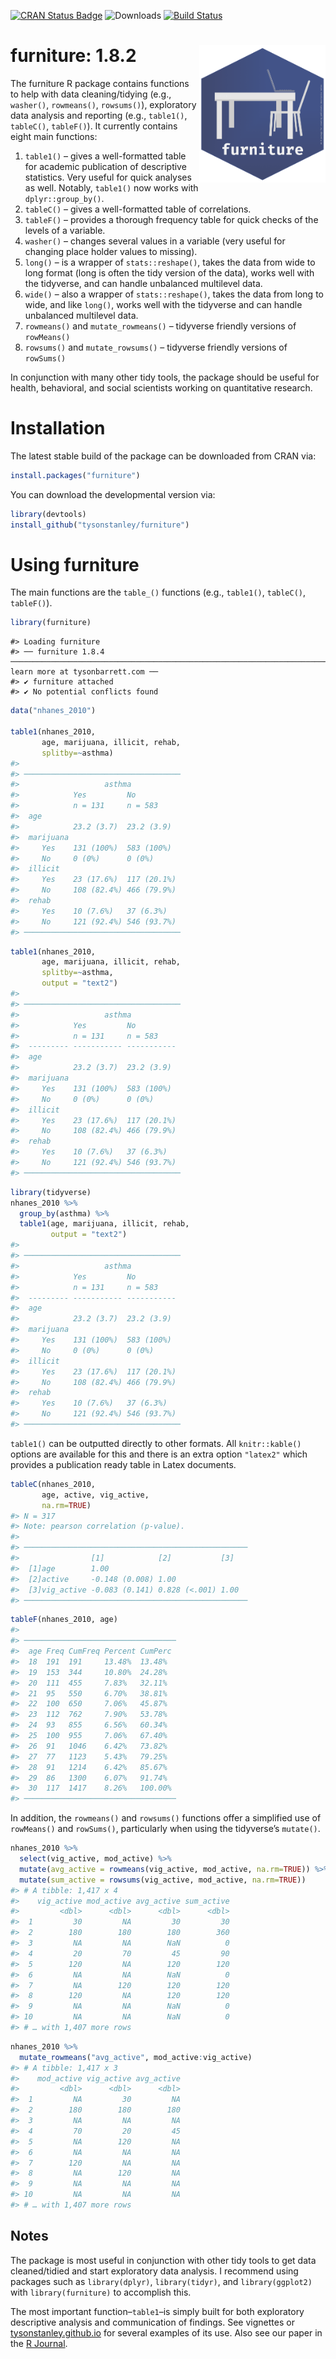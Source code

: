 
<!-- README.md is generated from README.Rmd. Please edit that file -->

[![CRAN Status
Badge](https://www.r-pkg.org/badges/version/furniture)](https://cran.r-project.org/package=furniture)
![Downloads](https://cranlogs.r-pkg.org/badges/grand-total/furniture)
[![Build
Status](https://travis-ci.org/TysonStanley/furniture.svg?branch=master)](https://travis-ci.org/TysonStanley/furniture)

# furniture: 1.8.2 <img src="man/figures/furniture_hex_v2_full.png" align="right" width="40%" height="40%" />

The furniture R package contains functions to help with data
cleaning/tidying (e.g., `washer()`, `rowmeans()`, `rowsums()`),
exploratory data analysis and reporting (e.g., `table1()`, `tableC()`,
`tableF()`). It currently contains eight main functions:

1.  `table1()` – gives a well-formatted table for academic publication
    of descriptive statistics. Very useful for quick analyses as well.
    Notably, `table1()` now works with `dplyr::group_by()`.
2.  `tableC()` – gives a well-formatted table of correlations.
3.  `tableF()` – provides a thorough frequency table for quick checks of
    the levels of a variable.
4.  `washer()` – changes several values in a variable (very useful for
    changing place holder values to missing).
5.  `long()` – is a wrapper of `stats::reshape()`, takes the data from
    wide to long format (long is often the tidy version of the data),
    works well with the tidyverse, and can handle unbalanced multilevel
    data.
6.  `wide()` – also a wrapper of `stats::reshape()`, takes the data from
    long to wide, and like `long()`, works well with the tidyverse and
    can handle unbalanced multilevel data.
7.  `rowmeans()` and `mutate_rowmeans()` – tidyverse friendly versions
    of `rowMeans()`
8.  `rowsums()` and `mutate_rowsums()` – tidyverse friendly versions of
    `rowSums()`

In conjunction with many other tidy tools, the package should be useful
for health, behavioral, and social scientists working on quantitative
research.

# Installation

The latest stable build of the package can be downloaded from CRAN via:

``` r
install.packages("furniture")
```

You can download the developmental version via:

``` r
library(devtools)
install_github("tysonstanley/furniture")
```

# Using furniture

The main functions are the `table_()` functions (e.g., `table1()`,
`tableC()`, `tableF()`).

``` r
library(furniture)
```

    #> Loading furniture
    #> ── furniture 1.8.4 ────────────────────────────────────────────────────────────────────────────────────────────────────────────────────────────────── learn more at tysonbarrett.com ──
    #> ✔ furniture attached
    #> ✔ No potential conflicts found

``` r
data("nhanes_2010")

table1(nhanes_2010,
       age, marijuana, illicit, rehab,
       splitby=~asthma)
#> 
#> ───────────────────────────────────
#>                   asthma 
#>            Yes         No         
#>            n = 131     n = 583    
#>  age                              
#>            23.2 (3.7)  23.2 (3.9) 
#>  marijuana                        
#>     Yes    131 (100%)  583 (100%) 
#>     No     0 (0%)      0 (0%)     
#>  illicit                          
#>     Yes    23 (17.6%)  117 (20.1%)
#>     No     108 (82.4%) 466 (79.9%)
#>  rehab                            
#>     Yes    10 (7.6%)   37 (6.3%)  
#>     No     121 (92.4%) 546 (93.7%)
#> ───────────────────────────────────
```

``` r
table1(nhanes_2010,
       age, marijuana, illicit, rehab,
       splitby=~asthma, 
       output = "text2")
#> 
#> ───────────────────────────────────
#>                   asthma 
#>            Yes         No         
#>            n = 131     n = 583    
#>  --------- ----------- -----------
#>  age                              
#>            23.2 (3.7)  23.2 (3.9) 
#>  marijuana                        
#>     Yes    131 (100%)  583 (100%) 
#>     No     0 (0%)      0 (0%)     
#>  illicit                          
#>     Yes    23 (17.6%)  117 (20.1%)
#>     No     108 (82.4%) 466 (79.9%)
#>  rehab                            
#>     Yes    10 (7.6%)   37 (6.3%)  
#>     No     121 (92.4%) 546 (93.7%)
#> ───────────────────────────────────
```

``` r
library(tidyverse)
nhanes_2010 %>%
  group_by(asthma) %>%
  table1(age, marijuana, illicit, rehab,
         output = "text2")
#> 
#> ───────────────────────────────────
#>                   asthma 
#>            Yes         No         
#>            n = 131     n = 583    
#>  --------- ----------- -----------
#>  age                              
#>            23.2 (3.7)  23.2 (3.9) 
#>  marijuana                        
#>     Yes    131 (100%)  583 (100%) 
#>     No     0 (0%)      0 (0%)     
#>  illicit                          
#>     Yes    23 (17.6%)  117 (20.1%)
#>     No     108 (82.4%) 466 (79.9%)
#>  rehab                            
#>     Yes    10 (7.6%)   37 (6.3%)  
#>     No     121 (92.4%) 546 (93.7%)
#> ───────────────────────────────────
```

`table1()` can be outputted directly to other formats. All
`knitr::kable()` options are available for this and there is an extra
option `"latex2"` which provides a publication ready table in Latex
documents.

``` r
tableC(nhanes_2010, 
       age, active, vig_active, 
       na.rm=TRUE)
#> N = 317
#> Note: pearson correlation (p-value).
#> 
#> ──────────────────────────────────────────────────
#>                [1]            [2]           [3]  
#>  [1]age        1.00                              
#>  [2]active     -0.148 (0.008) 1.00               
#>  [3]vig_active -0.083 (0.141) 0.828 (<.001) 1.00 
#> ──────────────────────────────────────────────────
```

``` r
tableF(nhanes_2010, age)
#> 
#> ──────────────────────────────────
#>  age Freq CumFreq Percent CumPerc
#>  18  191  191     13.48%  13.48% 
#>  19  153  344     10.80%  24.28% 
#>  20  111  455     7.83%   32.11% 
#>  21  95   550     6.70%   38.81% 
#>  22  100  650     7.06%   45.87% 
#>  23  112  762     7.90%   53.78% 
#>  24  93   855     6.56%   60.34% 
#>  25  100  955     7.06%   67.40% 
#>  26  91   1046    6.42%   73.82% 
#>  27  77   1123    5.43%   79.25% 
#>  28  91   1214    6.42%   85.67% 
#>  29  86   1300    6.07%   91.74% 
#>  30  117  1417    8.26%   100.00%
#> ──────────────────────────────────
```

In addition, the `rowmeans()` and `rowsums()` functions offer a
simplified use of `rowMeans()` and `rowSums()`, particularly when using
the tidyverse’s `mutate()`.

``` r
nhanes_2010 %>%
  select(vig_active, mod_active) %>%
  mutate(avg_active = rowmeans(vig_active, mod_active, na.rm=TRUE)) %>%
  mutate(sum_active = rowsums(vig_active, mod_active, na.rm=TRUE))
#> # A tibble: 1,417 x 4
#>    vig_active mod_active avg_active sum_active
#>         <dbl>      <dbl>      <dbl>      <dbl>
#>  1         30         NA         30         30
#>  2        180        180        180        360
#>  3         NA         NA        NaN          0
#>  4         20         70         45         90
#>  5        120         NA        120        120
#>  6         NA         NA        NaN          0
#>  7         NA        120        120        120
#>  8        120         NA        120        120
#>  9         NA         NA        NaN          0
#> 10         NA         NA        NaN          0
#> # … with 1,407 more rows
```

``` r
nhanes_2010 %>%
  mutate_rowmeans("avg_active", mod_active:vig_active)
#> # A tibble: 1,417 x 3
#>    mod_active vig_active avg_active
#>         <dbl>      <dbl>      <dbl>
#>  1         NA         30         NA
#>  2        180        180        180
#>  3         NA         NA         NA
#>  4         70         20         45
#>  5         NA        120         NA
#>  6         NA         NA         NA
#>  7        120         NA         NA
#>  8         NA        120         NA
#>  9         NA         NA         NA
#> 10         NA         NA         NA
#> # … with 1,407 more rows
```

## Notes

The package is most useful in conjunction with other tidy tools to get
data cleaned/tidied and start exploratory data analysis. I recommend
using packages such as `library(dplyr)`, `library(tidyr)`, and
`library(ggplot2)` with `library(furniture)` to accomplish this.

The most important function–`table1`–is simply built for both
exploratory descriptive analysis and communication of findings. See
vignettes or [tysonstanley.github.io](https://tysonstanley.github.io/)
for several examples of its use. Also see our paper in the [R
Journal](https://journal.r-project.org/archive/2017/RJ-2017-037/RJ-2017-037.pdf).
